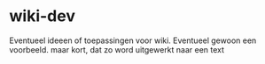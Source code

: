 # wiki-dev

Eventueel ideeen of toepassingen  voor wiki. Eventueel gewoon een voorbeeld. maar kort, dat zo word uitgewerkt naar een text
